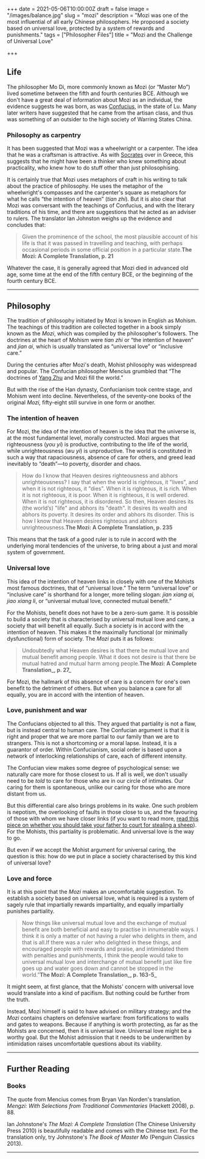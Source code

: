 +++
date = 2021-05-06T10:00:00Z
draft = false
image = "/images/balance.jpg"
slug = "mozi"
description = "Mozi was one of the most influential of all early Chinese philosophers. He proposed a society based on universal love, protected by a system of rewards and punishments."
tags = ["Philosopher Files"]
title = "Mozi and the Challenge of Universal Love"

+++


## **Life**

The philosopher Mo Di, more commonly known as Mozi (or “Master Mo”) lived sometime between the fifth and fourth centuries BCE. Although we don't have a great deal of information about Mozi as an individual, the evidence suggests he was born, as was [Confucius](/confucius), in the state of Lu. Many later writers have suggested that he came from the artisan class, and thus was something of an outsider to the high society of Warring States China.

### **Philosophy as carpentry**

It has been suggested that Mozi was a wheelwright or a carpenter. The idea that he was a craftsman is attractive. As with [Socrates](/socrates) over in Greece, this suggests that he might have been a thinker who knew something about practicality, who knew how to do stuff other than just philosophising.

It is certainly true that Mozi uses metaphors of craft in his writing to talk about the practice of philosophy. He uses the metaphor of the wheelwright's compasses and the carpenter's square as metaphors for what he calls “the intention of heaven” (_tian zhi_). But it is also clear that Mozi was conversant with the teachings of Confucius, and with the literary traditions of his time, and there are suggestions that he acted as an adviser to rulers. The translator Ian Johnston weighs up the evidence and concludes that:

> Given the prominence of the school, the most plausible account of his life is that it was passed in travelling and teaching, with perhaps occasional periods in some official position in a particular state.‌‌‌‌**The Mozi: A Complete Translation, p. 21**

Whatever the case, it is generally agreed that Mozi died in advanced old age, some time at the end of the fifth century BCE, or the beginning of the fourth century BCE.

---

## **Philosophy**

The tradition of philosophy initiated by Mozi is known in English as Mohism. The teachings of this tradition are collected together in a book simply known as the _Mozi_, which was compiled by the philosopher's followers. The doctrines at the heart of Mohism were _tian zhi_ or “the intention of heaven” and _jian ai_, which is usually translated as “universal love” or “inclusive care.”

During the centuries after Mozi's death, Mohist philosophy was widespread and popular. The Confucian philosopher Mencius grumbled that “The doctrines of [Yang Zhu](/yang-zhu/) and Mozi fill the world.”

But with the rise of the Han dynasty, Confucianism took centre stage, and Mohism went into decline. Nevertheless, of the seventy-one books of the original _Mozi,_ fifty-eight still survive in one form or another.

### **The intention of heaven**

For Mozi, the idea of the intention of heaven is the idea that the universe is, at the most fundamental level, morally constructed. Mozi argues that righteousness (_you yi_) is productive, contributing to the life of the world, while unrighteousness  (_wu yi_) is unproductive. The world is constituted in such a way that rapaciousness, absence of care for others, and greed lead inevitably to “death”—to poverty, disorder and chaos.

> How do I know that Heaven desires righteousness and abhors unrighteousness? I say that when the world is righteous, it "lives", and when it is not righteous, it "dies". When it is righteous, it is rich. When it is not righteous, it is poor. When it is righteous, it is well ordered. When it is not righteous, it is disordered. So then, Heaven desires its (the world’s) "life" and abhors its "death". It desires its wealth and abhors its poverty. It desires its order and abhors its disorder. This is how I know that Heaven desires righteous and abhors unrighteousness.‌‌‌‌**The Mozi: A Complete Translation, p. 235**

This means that the task of a good ruler is to rule in accord with the underlying moral tendencies of the universe, to bring about a just and moral system of government.

### Universal love

This idea of the intention of heaven links in closely with one of the Mohists most famous doctrines, that of “universal love.” The term “universal love” or “inclusive care” is shorthand for a longer, more telling slogan: _jian xiang ai, jiao xiang li_, or “universal mutual love, connected mutual benefit.”

For the Mohists, benefit does not have to be a zero-sum game. It is possible to build a society that is characterised by universal mutual love and care, a society that will benefit all equally. Such a society is in accord with the intention of heaven. This makes it the maximally functional (or minimally dysfunctional) form of society. The _Mozi_ puts it as follows:

> Undoubtedly what Heaven desires is that there be mutual love and mutual benefit among people. What it does not desire is that there be mutual hatred and mutual harm among people‌‌‌‌.**The Mozi: A Complete Translation_, p. 27_**

For Mozi, the hallmark of this absence of care is a concern for one's own benefit to the detriment of others. But when you balance a care for all equally, you are in accord with the intention of heaven.

### Love, punishment and war

The Confucians objected to all this. They argued that partiality is not a flaw, but is instead central to human care. The Confucian argument is that it is right and proper that we are more partial to our family than we are to strangers. This is not a shortcoming or a moral lapse. Instead, it is a guarantor of order. Within Confucianism, social order is based upon a network of interlocking relationships of care, each of different intensity.

The Confucian view makes some degree of psychological sense: we naturally care more for those closest to us. If all is well, we don't usually need to be _told_ to care for those who are in our circle of intimates. Our caring for them is spontaneous, unlike our caring for those who are more distant from us.

But this differential care also brings problems in its wake. One such problem is nepotism, the overlooking of faults in those close to us, and the favouring of those with whom we have closer links (if you want to read more, [read this piece on whether you should take your father to court for stealing a sheep](/love03-something-so-right/)). For the Mohists, this partiality is problematic. And universal love is the way to go.

But even if we accept the Mohist argument for universal caring, the question is this: how do we put in place a society characterised by this kind of universal love?

### Love and force

It is at this point that the _Mozi_ makes an uncomfortable suggestion. To establish a society based on universal love, what is required is a system of sagely rule that impartially rewards impartiality, and equally impartially punishes partiality.

> Now things like universal mutual love and the exchange of mutual benefit are both beneficial and easy to practise in innumerable ways. I think it is only a matter of not having a ruler who delights in them, and that is all.If there was a ruler who delighted in these things, and encouraged people with rewards and praise, and intimidated them with penalties and punishments, I think the people would take to universal mutual love and interchange of mutual benefit just like fire goes up and water goes down and cannot be stopped in the world.”‌‌‌‌**The Mozi: A Complete Translation_, p. 163-5_**

It might seem, at first glance, that the Mohists' concern with universal love would translate into a kind of pacifism. But nothing could be further from the truth.

Instead, Mozi himself is said to have advised on military strategy; and the _Mozi_ contains chapters on defensive warfare: from fortifications to walls and gates to weapons. Because if anything is worth protecting, as far as the Mohists are concerned, then it is universal love. Universal love might be a worthy goal. But the Mohist admission that it needs to be underwritten by intimidation raises uncomfortable questions about its viability.

---


## **Further Reading**

### **Books**

The quote from Mencius comes from Bryan Van Norden's translation, _Mengzi: With Selections from Traditional Commentaries_ (Hackett 2008), p. 88.

Ian Johnstone's _The Mozi: A Complete Translation_ (The Chinese University Press 2010) is beautifully readable and comes with the Chinese text. For the translation only, try Johnstone's _The Book of Master Mo_ (Penguin Classics 2013).

---





